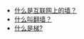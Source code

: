 
- [什么是互联网上的墙？]()
- [什么叫翻墙？]()
- [什么是梯?]()

[]()
[]()
[]()
[]()
[]()
[]()
[]()
[]()
[]()
[]()
[]()
[]()
